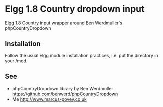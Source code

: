 Elgg 1.8 Country dropdown input
===============================

Elgg 1.8 Country input wrapper around Ben Werdmuller's phpCountryDropdown

Installation
------------

Follow the usual Elgg module installation practices, I.e. put the directory in your /mod.

See
---

 * phpCountryDropdown library by Ben Werdmuller <https://github.com/benwerd/phpCountryDropdown>
 * Me <http://www.marcus-povey.co.uk>
 

